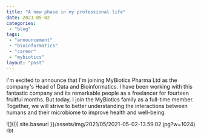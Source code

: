 ```yaml
---
title: "A new phase in my professional life"
date: 2021-05-02
categories: 
 - "blog"
tags: 
 - "announcement"
 - "bioinformatics"
 - "career"
 - "mybiotics"
layout: "post"
---
```


I'm excited to announce that I'm joining MyBiotics Pharma Ltd as the company's Head of Data and Bioinformatics. I have been working with this fantastic company and its remarkable people as a freelancer for fourteen fruitful months. But today, I join the MyBiotics family as a full-time member. Together, we will strive to better understanding the interactions between humans and their microbiome to improve health and well-being.

![]({{ site.baseurl }}/assets/img/2021/05/2021-05-02-13.59.02.jpg?w=1024)
rbt
